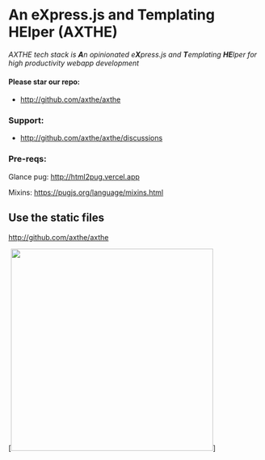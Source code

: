
# An eXpress.js and Templating HElper (AXTHE)
<i>AXTHE tech stack is <b>A</b>n opinionated e<b>X</b>press.js and <b>T</b>emplating <b>HE</b>lper for high productivity webapp development</i>

#### Please star our repo:
- http://github.com/axthe/axthe

### Support:
- http://github.com/axthe/axthe/discussions


### Pre-reqs:
Glance pug: http://html2pug.vercel.app

Mixins: https://pugjs.org/language/mixins.html

## Use the static files

http://github.com/axthe/axthe

[<img src="vic.jpg" width="400"/>]
